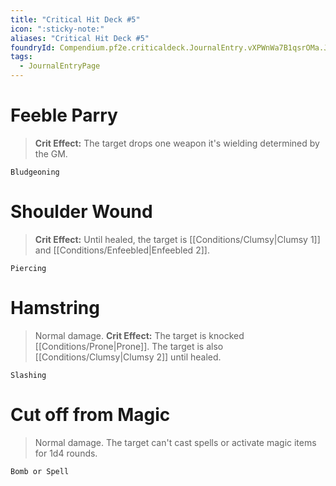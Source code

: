```yaml
---
title: "Critical Hit Deck #5"
icon: ":sticky-note:"
aliases: "Critical Hit Deck #5"
foundryId: Compendium.pf2e.criticaldeck.JournalEntry.vXPWnWa7B1qsrOMa.JournalEntryPage.pLB1M1oHTnFnzSCR
tags:
  - JournalEntryPage
---
```

# Feeble Parry

> **Crit Effect:** The target drops one weapon it's wielding determined by the GM.

`Bludgeoning`

# Shoulder Wound

> **Crit Effect:** Until healed, the target is [[Conditions/Clumsy|Clumsy 1]] and [[Conditions/Enfeebled|Enfeebled 2]].

`Piercing`

# Hamstring

> Normal damage. **Crit Effect:** The target is knocked [[Conditions/Prone|Prone]]. The target is also [[Conditions/Clumsy|Clumsy 2]] until healed.

`Slashing`

# Cut off from Magic

> Normal damage. The target can't cast spells or activate magic items for 1d4 rounds.

`Bomb or Spell`